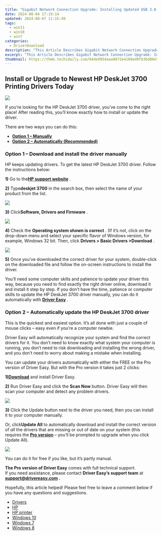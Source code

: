 ```yaml
---
title: "Gigabit Network Connection Upgrade: Installing Updated USB 3.0 Carddriver on PC"
date: 2024-08-04 17:19:14
updated: 2024-08-07 11:15:49
tags:
  - win11
  - win10
  - win7
categories:
  - DriverDownload
description: "This Article Describes Gigabit Network Connection Upgrade: Installing Updated USB 3.0 Carddriver on PC"
excerpt: "This Article Describes Gigabit Network Connection Upgrade: Installing Updated USB 3.0 Carddriver on PC"
thumbnail: https://thmb.techidaily.com/64de9954aaa9872e4109ed0fb3bd88e929af8b2024c5f17c9a376420ca579cf7.jpg
---
```


## Install or Upgrade to Newest HP DeskJet 3700 Printing Drivers Today

![](https://images.drivereasy.com/wp-content/uploads/2019/10/2019-10-31_11-39-38-1.jpg)

 If you’re looking for the HP DeskJet 3700 driver, you’ve come to the right place! After reading this, you’ll know exactly how to install or update the driver.

There are two ways you can do this:

* **[Option 1 – Manually](https://tools.techidaily.com/drivereasy/download/)**
* **[Option 2 – Automatically (Recommended)](https://www.drivereasy.com/knowledge/solved-hp-deskjet-3700-driver-issues-quickly-easily/#b)**

### Option 1 – Download and install the driver manually

 HP keeps updating drivers. To get the latest HP DeskJet 3700 driver. Follow the instructions below:

**1)** Go to the[**HP support website**](https://support.hp.com/us-en) .

**2)** Type**deskjet 3700** in the search box, then select the name of your product from the list.

![](https://images.drivereasy.com/wp-content/uploads/2020/08/deskjet-3700-.jpg)

**3)** Click**Software, Drivers and Firmware** .

![](https://images.drivereasy.com/wp-content/uploads/2020/08/deskjet-3700-driver.jpg)

**4)** Check the **Operating system shown is correct** . (If it’s not, click on the drop-down menu and select your specific flavor of Windows version, for example, Windows 32 bit. Then, click **Drivers > Basic Drivers >Download** .

![](https://images.drivereasy.com/wp-content/uploads/2020/08/deskjet-3700-driver-2.jpg)

**5)** Once you’ve downloaded the correct driver for your system, double-click on the downloaded file and follow the on-screen instructions to install the driver.

 You’ll need some computer skills and patience to update your driver this way, because you need to find exactly the right driver online, download it and install it step by step. If you don’t have the time, patience or computer skills to update the HP DeskJet 3700 driver manually, you can do it automatically with **[Driver Easy](https://tools.techidaily.com/drivereasy/download/)**  .

### Option 2 – Automatically update the HP DeskJet 3700 driver

 This is the quickest and easiest option. It’s all done with just a couple of mouse clicks – easy even if you’re a computer newbie.

 Driver Easy will automatically recognize your system and find the correct drivers for it. You don’t need to know exactly what system your computer is running, you don’t need to risk downloading and installing the wrong driver, and you don’t need to worry about making a mistake when installing.

 You can update your drivers automatically with either the FREE or the Pro version of Driver Easy. But with the Pro version it takes just 2 clicks:

 **1)[Download](https://tools.techidaily.com/drivereasy/download/)**  and install Driver Easy.

**2)** Run Driver Easy and click the **Scan Now** button. Driver Easy will then scan your computer and detect any problem drivers.

![](https://images.drivereasy.com/wp-content/uploads/2019/10/2019-10-31_11-39-25.jpg)

**3)**  Click the Update button next to the driver you need, then you can install it to your computer manually.

 Or, click**Update All** to automatically download and install the correct version of _all_  the drivers that are missing or out of date on your system (this requires the **[Pro version](https://tools.techidaily.com/drivereasy/download/)**  – you’ll be prompted to upgrade when you click Update All).

![](https://images.drivereasy.com/wp-content/uploads/2019/10/2019-10-31_11-39-34.jpg)

 You can do it for free if you like, but it’s partly manual.

**The Pro version of Driver Easy** comes with full technical support.  
 If you need assistance, please contact **Driver Easy’s support team** at **[support@drivereasy.com](https://tools.techidaily.com/drivereasy/download/) .**

 Hopefully, this article helped! Please feel free to leave a comment below if you have any questions and suggestions.

* [Drivers](https://tools.techidaily.com/drivereasy/download/)
* [HP](https://tools.techidaily.com/drivereasy/download/)
* [HP printer](https://tools.techidaily.com/drivereasy/download/)
* [Windows 10](https://tools.techidaily.com/drivereasy/download/)
* [Windows 7](https://tools.techidaily.com/drivereasy/download/)
* [Windows 8](https://tools.techidaily.com/drivereasy/download/)

<ins class="adsbygoogle"
     style="display:block"
     data-ad-format="autorelaxed"
     data-ad-client="ca-pub-7571918770474297"
     data-ad-slot="1223367746"></ins>



<ins class="adsbygoogle"
     style="display:block"
     data-ad-client="ca-pub-7571918770474297"
     data-ad-slot="8358498916"
     data-ad-format="auto"
     data-full-width-responsive="true"></ins>
